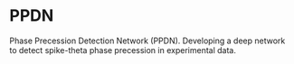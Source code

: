 # PPDN
Phase Precession Detection Network (PPDN). Developing a deep network to detect spike-theta phase precession in experimental data.

